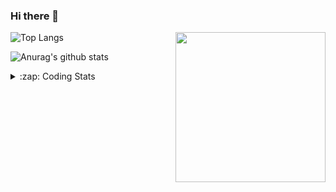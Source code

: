### Hi there 👋

<!--
**tao8687/tao8687** is a ✨ _special_ ✨ repository because its `README.md` (this file) appears on your GitHub profile.

Here are some ideas to get you started:

- 🔭 I’m currently working on ...
- 🌱 I’m currently learning ...
- 👯 I’m looking to collaborate on ...
- 🤔 I’m looking for help with ...
- 💬 Ask me about ...
- 📫 How to reach me: ...
- 😄 Pronouns: ...
- ⚡ Fun fact: ...
-->

<img align='right' src="https://media.giphy.com/media/M9gbBd9nbDrOTu1Mqx/giphy.gif" width="240">

  
![Top Langs](https://github-readme-stats.vercel.app/api/top-langs/?username=tao8687&layout=compact&title_color=23238E&text_color=A67D3D)

![Anurag's github stats](https://github-readme-stats.vercel.app/api?username=tao8687&show_icons=true&&text_color=A67D3D&title_color=23238E&show_icons=false&count_private=true&hide=stars)

<details>
  <summary>:zap: Coding Stats</summary>
  <br>
    
<!--START_SECTION:waka-->

```txt
From: 17 June 2025 - To: 24 June 2025

C                3 hrs 28 mins   ██████████▒░░░░░░░░░░░░░░   41.63 %
YAML             1 hr 5 mins     ███▒░░░░░░░░░░░░░░░░░░░░░   13.14 %
Bash             1 hr 1 min      ███░░░░░░░░░░░░░░░░░░░░░░   12.26 %
Markdown         59 mins         ███░░░░░░░░░░░░░░░░░░░░░░   11.98 %
Python           49 mins         ██▒░░░░░░░░░░░░░░░░░░░░░░   09.87 %
```

<!--END_SECTION:waka-->
</details>
